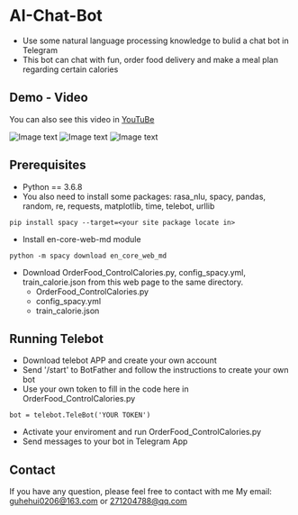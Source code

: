 # AI-Chat-Bot
* Use some natural language processing knowledge to bulid a chat bot in Telegram
* This bot can chat with fun, order food delivery and make a meal plan regarding certain calories

## Demo - Video
You can also see this video in [YouTuBe](https://youtu.be/TL2TMgcRpvk)

![Image text](https://github.com/HehuiGu/AI-Chat-Bot/blob/master/DEMO-VIDEO1.gif)
![Image text](https://github.com/HehuiGu/AI-Chat-Bot/blob/master/DEMO-VIDEO2.gif)
![Image text](https://github.com/HehuiGu/AI-Chat-Bot/blob/master/DEMO-VIDEO3.gif)

## Prerequisites
* Python == 3.6.8
* You also need to install some packages:
rasa_nlu, spacy, pandas, random, re, requests, matplotlib, time, telebot, urllib
```
pip install spacy --target=<your site package locate in>
```
* Install en-core-web-md module
```
python -m spacy download en_core_web_md
```
* Download OrderFood_ControlCalories.py, config_spacy.yml, train_calorie.json from this web page to the same directory.
  * OrderFood_ControlCalories.py
  * config_spacy.yml
  * train_calorie.json
  
## Running Telebot
* Download telebot APP and create your own account
* Send '/start' to BotFather and follow the instructions to create your own bot
* Use your own token to fill in the code here in OrderFood_ControlCalories.py
```
bot = telebot.TeleBot('YOUR TOKEN')
```
* Activate your enviroment and run OrderFood_ControlCalories.py
* Send messages to your bot in Telegram App

## Contact
If you have any question, please feel free to contact with me
My email: guhehui0206@163.com or 271204788@qq.com
